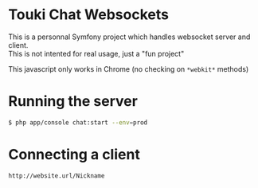 # Touki Chat Websockets

This is a personnal Symfony project which handles websocket server and client.  
This is not intented for real usage, just a "fun project"

This javascript only works in Chrome (no checking on `*webkit*` methods)

# Running the server

```sh
$ php app/console chat:start --env=prod
```

# Connecting a client

    http://website.url/Nickname
